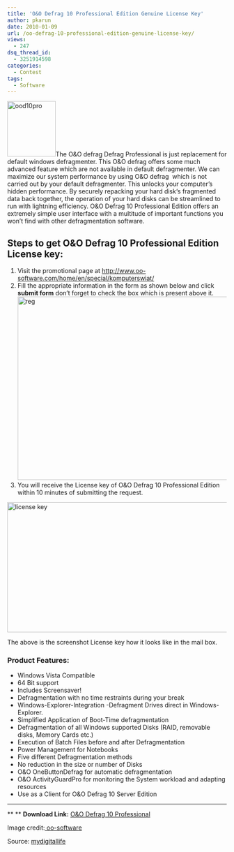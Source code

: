 ```yaml
---
title: 'O&O Defrag 10 Professional Edition Genuine License Key'
author: pkarun
date: 2010-01-09
url: /oo-defrag-10-professional-edition-genuine-license-key/
views:
  - 247
dsq_thread_id:
  - 3251914598
categories:
  - Contest
tags:
  - Software
---
```

<img class="alignleft size-full wp-image-18265" title="ood10pro" src="http://cdn.devilsworkshop.org/files/2009/12/ood10pro.gif" alt="ood10pro" width="111" height="127" />The O&O defrag Defrag Professional is just replacement for default windows defragmenter. This O&O defrag offers some much advanced feature which are not available in default defragmenter. We can maximize our system performance by using O&O defrag  which is not carried out by your default defragmenter. This unlocks your computer’s hidden performance. By securely repacking your hard disk‘s fragmented data back together, the operation of your hard disks can be streamlined to run with lightning efficiency. O&O Defrag 10 Professional Edition offers an extremely simple user interface with a multitude of important functions you won’t find with other defragmentation software.

<!--more-->

## Steps to get O&O Defrag 10 Professional Edition License key:

  1. Visit the promotional page at <a href="http://www.oo-software.com/home/en/special/komputerswiat/" onclick="_gaq.push(['_trackEvent', 'outbound-article', 'http://www.oo-software.com/home/en/special/komputerswiat/', 'http://www.oo-software.com/home/en/special/komputerswiat/']);" title="http://www.oo-software.com/home/en/special/komputerswiat/">http://www.oo-software.com/home/en/special/komputerswiat/</a>
  2. Fill the appropriate information in the form as shown below and click **submit form** don’t forget to check the box which is present above it.[<img style="border-right: 0px;border-top: 0px;border-left: 0px;border-bottom: 0px" title="reg" src="http://cdn.devilsworkshop.org/files/2009/12/reg_thumb.jpg" border="0" alt="reg" width="553" height="420" />][1]
  3. You will receive the License key of O&O Defrag 10 Professional Edition within 10 minutes of submitting the request.

[<img style="border-right: 0px;border-top: 0px;border-left: 0px;border-bottom: 0px" title="license key" src="http://cdn.devilsworkshop.org/files/2009/12/licensekey_thumb.jpg" border="0" alt="license key" width="538" height="298" />][2]

The above is the screenshot License key how it looks like in the mail box.

### **Product Features:**

  * Windows Vista Compatible
  * 64 Bit support
  * Includes Screensaver!
  * Defragmentation with no time restraints during your break
  * Windows-Explorer-Integration -Defragment Drives direct in Windows-Explorer.
  * Simplified Application of Boot-Time defragmentation
  * Defragmentation of all Windows supported Disks (RAID, removable disks, Memory Cards etc.)
  * Execution of Batch Files before and after Defragmentation
  * Power Management for Notebooks
  * Five different Defragmentation methods
  * No reduction in the size or number of Disks
  * O&O OneButtonDefrag for automatic defragmentation
  * O&O ActivityGuardPro for monitoring the System workload and adapting resources
  * Use as a Client for O&O Defrag 10 Server Edition

** **

** ** **Download Link:** <a href="http://www.oo-software.com/home/en/download/archive/index.php?product=oodefrag10pro" onclick="_gaq.push(['_trackEvent', 'outbound-article', 'http://www.oo-software.com/home/en/download/archive/index.php?product=oodefrag10pro', 'O&O Defrag 10 Professional']);" >O&O Defrag 10 Professional</a>

Image credit:<a href="http://www.oo-software.com/home/en/" onclick="_gaq.push(['_trackEvent', 'outbound-article', 'http://www.oo-software.com/home/en/', ' oo-software']);" target="_blank"> oo-software</a>

Source: <a href="http://www.mydigitallife.info" onclick="_gaq.push(['_trackEvent', 'outbound-article', 'http://www.mydigitallife.info', 'mydigitallife']);" target="_blank">mydigitallife</a>

 [1]: http://cdn.devilsworkshop.org/files/2009/12/reg.jpg
 [2]: http://cdn.devilsworkshop.org/files/2009/12/licensekey.jpg
